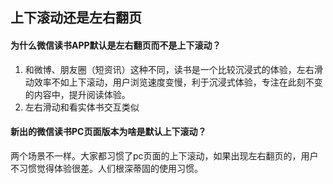 ## 上下滚动还是左右翻页

#### 为什么微信读书APP默认是左右翻页而不是上下滚动？
1. 和微博、朋友圈（短资讯）这种不同，读书是一个比较沉浸式的体验，左右滑动效率不如上下滚动，用户浏览速度变慢，利于沉浸式体验，专注在此刻不变的内容中，提升阅读体验。
2. 左右滑动和看实体书交互类似

#### 新出的微信读书PC页面版本为啥是默认上下滚动？
两个场景不一样。大家都习惯了pc页面的上下滚动，如果出现左右翻页的，用户不习惯觉得体验很差。人们根深蒂固的使用习惯。